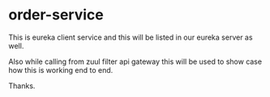 # order-service

This is eureka client service and this will be listed in our eureka server as well. 

Also while calling from zuul filter api gateway this will be used to show case how this is working end to end. 

Thanks.
